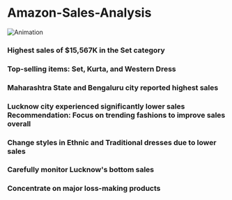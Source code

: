# Amazon-Sales-Analysis


![Animation](https://www.google.com/url?sa=i&url=https%3A%2F%2Fdribbble.com%2Fshots%2F16765270-Amazon-Logo-Animation&psig=AOvVaw1QSJYDVmcmESlOVULbSesj&ust=1705833469066000&source=images&cd=vfe&ved=0CBIQjRxqFwoTCPj6woHj64MDFQAAAAAdAAAAABAI)



### Highest sales of $15,567K in the Set category

### Top-selling items: Set, Kurta, and Western Dress
### Maharashtra State and Bengaluru city reported highest sales

### Lucknow city experienced significantly lower sales Recommendation: Focus on trending fashions to improve sales overall
  
### Change styles in Ethnic and Traditional dresses due to lower sales

### Carefully monitor Lucknow's bottom sales

### Concentrate on major loss-making products
